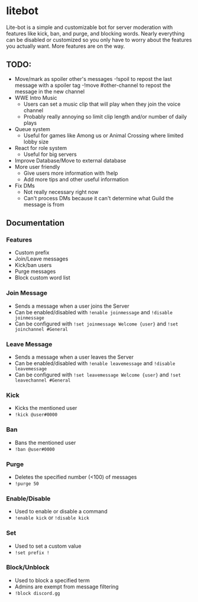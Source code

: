 # litebot
Lite-bot is a simple and customizable bot for server moderation with features like kick, ban, and purge, and blocking words. Nearly everything can be disabled or customized so you only have to worry about the features you actually want. More features are on the way.

## TODO:
- Move/mark as spoiler other's messages
    -!spoil to repost the last message with a spoiler tag
    -!move #other-channel to repost the message in the new channel
- WWE Intro Music
    - Users can set a music clip that will play when they join the voice channel
    - Probably really annoying so limit clip length and/or number of daily plays
- Queue system
    - Useful for games like Among us or Animal Crossing where limited lobby size
- React for role system
    - Useful for big servers
- Improve Database/Move to external database
- More user friendly
    - Give users more information with !help
    - Add more tips and other useful information
- Fix DMs
    - Not really necessary right now
    - Can't process DMs because it can't determine what Guild the message is from

## Documentation

### Features
- Custom prefix
- Join/Leave messages 
- Kick/ban users
- Purge messages
- Block custom word list

### Join Message
- Sends a message when a user joins the Server
- Can be enabled/disabled with `!enable joinmessage` and `!disable joinmessage`
- Can be configured with `!set joinmessage Welcome {user}` and `!set joinchannel #General`

### Leave Message
- Sends a message when a user leaves the Server
- Can be enabled/disabled with `!enable leavemessage` and `!disable leavemessage`
- Can be configured with `!set leavemessage Welcome {user}` and `!set leavechannel #General`

### Kick
- Kicks the mentioned user
- `!kick @user#0000`

### Ban
- Bans the mentioned user
- `!ban @user#0000`

### Purge
- Deletes the specified number (<100) of messages
- `!purge 50`

### Enable/Disable
- Used to enable or disable a command
- `!enable kick` or `!disable kick`

### Set
- Used to set a custom value
- `!set prefix !`

### Block/Unblock
- Used to block a specified term
- Admins are exempt from message filtering
- `!block discord.gg`
